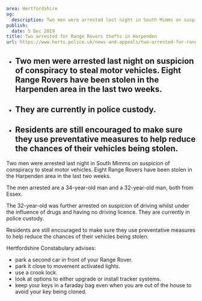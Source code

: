 ```yaml
area: Hertfordshire
og:
  description: Two men were arrested last night in South Mimms on suspicion of conspiracy to steal motor vehicles. Eight Range Rovers have been stolen in the Harpenden area in the last two weeks.
publish:
  date: 5 Dec 2019
title: Two arrested for Range Rovers thefts in Harpenden
url: https://www.herts.police.uk/news-and-appeals/two-arrested-for-range-rovers-thefts-in-harpenden-1134f
```

* ## Two men were arrested last night on suspicion of conspiracy to steal motor vehicles. Eight Range Rovers have been stolen in the Harpenden area in the last two weeks.

 * ## They are currently in police custody.

 * ## Residents are still encouraged to make sure they use preventative measures to help reduce the chances of their vehicles being stolen.

Two men were arrested last night in South Mimms on suspicion of conspiracy to steal motor vehicles. Eight Range Rovers have been stolen in the Harpenden area in the last two weeks.

The men arrested are a 34-year-old man and a 32-year-old man, both from Essex.

The 32-year-old was further arrested on suspicion of driving whilst under the influence of drugs and having no driving licence. They are currently in police custody.

Residents are still encouraged to make sure they use preventative measures to help reduce the chances of their vehicles being stolen.

Hertfordshire Constabulary advises:

 * park a second car in front of your Range Rover.
 * park it close to movement activated lights.
 * use a crook lock.
 * look at options to either upgrade or install tracker systems.
 * keep your keys in a faraday bag even when you are out of the house to avoid your key being cloned.
